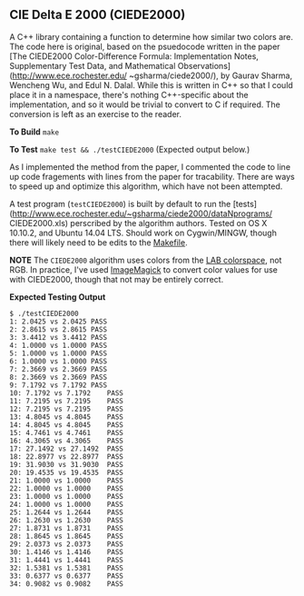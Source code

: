 CIE Delta E 2000 (CIEDE2000)
----------------------------

A C++ library containing a function to determine how similar two colors are.
The code here is original, based on the psuedocode written in the paper
[The CIEDE2000 Color-Difference Formula: Implementation Notes, Supplementary
Test Data, and Mathematical Observations](http://www.ece.rochester.edu/
~gsharma/ciede2000/), by Gaurav Sharma, Wencheng Wu, and Edul N. Dalal. While
this is written in C++ so that I could place it in a namespace, there's nothing
C++-specific about the implementation, and so it would be trivial to convert
to C if required. The conversion is left as an exercise to the reader.

**To Build**
`make`

**To Test**
`make test && ./testCIEDE2000` (Expected output below.)

As I implemented the method from the paper, I commented the code to line up
code fragements with lines from the paper for tracability. There are ways to
speed up and optimize this algorithm, which have not been attempted.

A test program (`testCIEDE2000`) is built by default to run the
[tests](http://www.ece.rochester.edu/~gsharma/ciede2000/dataNprograms/
CIEDE2000.xls) perscribed by the algorithm authors. Tested on OS X 10.10.2,
and Ubuntu 14.04 LTS. Should work on Cygwin/MINGW, though there will likely
need to be edits to the [Makefile](Makefile).

**NOTE**
The `CIEDE2000` algorithm uses colors from the 
[LAB colorspace](http://en.wikipedia.org/wiki/Lab_color_space), not RGB. In
practice, I've used [ImageMagick](http://www.imagemagick.org) to convert 
color values for use with CIEDE2000, though that not may be entirely correct.

**Expected Testing Output**

	$ ./testCIEDE2000 
	1: 2.0425 vs 2.0425	PASS 
	2: 2.8615 vs 2.8615	PASS 
	3: 3.4412 vs 3.4412	PASS 
	4: 1.0000 vs 1.0000	PASS 
	5: 1.0000 vs 1.0000	PASS 
	6: 1.0000 vs 1.0000	PASS 
	7: 2.3669 vs 2.3669	PASS 
	8: 2.3669 vs 2.3669	PASS 
	9: 7.1792 vs 7.1792	PASS 
	10: 7.1792 vs 7.1792	PASS 
	11: 7.2195 vs 7.2195	PASS 
	12: 7.2195 vs 7.2195	PASS 
	13: 4.8045 vs 4.8045	PASS 
	14: 4.8045 vs 4.8045	PASS 
	15: 4.7461 vs 4.7461	PASS 
	16: 4.3065 vs 4.3065	PASS 
	17: 27.1492 vs 27.1492	PASS 
	18: 22.8977 vs 22.8977	PASS 
	19: 31.9030 vs 31.9030	PASS 
	20: 19.4535 vs 19.4535	PASS 
	21: 1.0000 vs 1.0000	PASS 
	22: 1.0000 vs 1.0000	PASS 
	23: 1.0000 vs 1.0000	PASS 
	24: 1.0000 vs 1.0000	PASS 
	25: 1.2644 vs 1.2644	PASS 
	26: 1.2630 vs 1.2630	PASS 
	27: 1.8731 vs 1.8731	PASS 
	28: 1.8645 vs 1.8645	PASS 
	29: 2.0373 vs 2.0373	PASS 
	30: 1.4146 vs 1.4146	PASS 
	31: 1.4441 vs 1.4441	PASS 
	32: 1.5381 vs 1.5381	PASS 
	33: 0.6377 vs 0.6377	PASS 
	34: 0.9082 vs 0.9082	PASS

